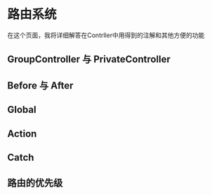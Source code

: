 # 路由系统

在这个页面，我将详细解答在Contrller中用得到的注解和其他方便的功能

## GroupController 与 PrivateController

## Before 与 After

## Global

## Action

## Catch

## 路由的优先级